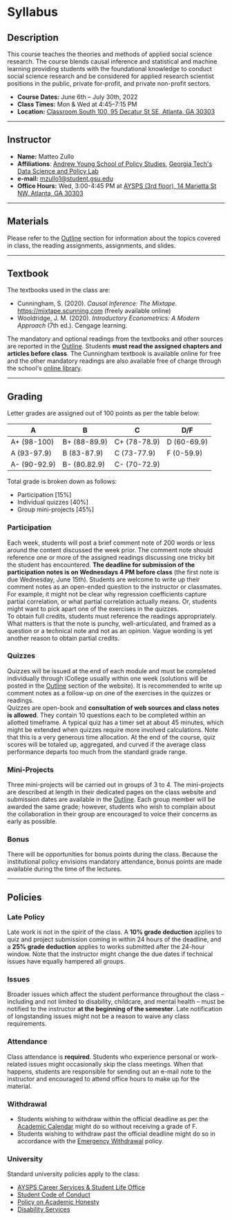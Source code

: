 # Syllabus

## Description

This course teaches the theories and methods of applied social science research. The course blends causal inference and statistical and machine learning providing students with the foundational knowledge to conduct social science research and be considered for applied research scientist positions in the public, private for-profit, and private non-profit sectors.

- **Course Dates:** June 6th – July 30th, 2022
- **Class Times:** Mon & Wed at 4:45–7:15 PM
- **Location:** [Classroom South 100, 95 Decatur St SE, Atlanta, GA 30303](https://www.google.com/maps/place/Classroom+South/@33.7527055,-84.3896088,17z/data=!3m1!4b1!4m5!3m4!1s0x88f503fb9fa920c9:0x3f1f89ef98db0546!8m2!3d33.7527011!4d-84.3874148)

---

## Instructor

- **Name:** Matteo Zullo
- **Affiliations**: [Andrew Young School of Policy Studies](https://aysps.gsu.edu/phd-student/zullo-matteo/), [Georgia Tech's Data Science and Policy Lab](https://datasciencepolicy.gatech.edu/team/)
- **e-mail:** mzullo1@student.gsu.edu
- **Office Hours:** Wed, 3:00-4:45 PM at [AYSPS (3rd floor), 14 Marietta St NW, Atlanta, GA 30303](https://www.google.com/maps/place/Georgia+State+University-Andrew+Young+School+of+Policy+Studies/@33.7544008,-84.3922993,17z/data=!3m1!4b1!4m5!3m4!1s0x88f5038613efe1b9:0x910c3981f9a5cf85!8m2!3d33.7543964!4d-84.3901053)

---

## Materials

Please refer to the [Outline](./outline.md) section for information about the topics covered in class, the reading assignments, assignments, and slides.

---

## Textbook

The textbooks used in the class are:

- Cunningham, S. (2020). *Causal Inference: The Mixtape*. https://mixtape.scunning.com (freely available online)
- Wooldridge, J. M. (2020). *Introductory Econometrics: A Modern Approach* (7th ed.). Cengage learning.

The mandatory and optional readings from the textbooks and other sources are reported in the [Outline](./outline.md). Students **must read the assigned chapters and articles before class**. The Cunningham textbook is available online for free and the other mandatory readings are also available free of charge through the school's [online library](https://www.galileo.usg.edu).

---

## Grading

Letter grades are assigned out of 100 points as per the table below:

| A | B | C | D/F |
| -----  | ----- | ----- | ----- |
| A+ (98-100)  | B+ (88-89.9) | C+ (78-78.9) | D (60-69.9) |
| A (93-97.9)  | B (83-87.9)  | C (73-77.9)  | F (0-59.9)  |
| A- (90-92.9) | B- (80.82.9) | C- (70-72.9) |             |               |

Total grade is broken down as follows:

- Participation [15\%]
- Individual quizzes [40\%]
- Group mini-projects [45\%]


### Participation
Each week, students will post a brief comment note of 200 words or less around the content discussed the week prior. The comment note should reference one or more of the assigned readings discussing one tricky bit the student has encountered. **The deadline for submission of the participation notes is on Wednesdays 4 PM before class** (the first note is due Wednesday, June 15th).
Students are welcome to write up their comment notes as an open-ended question to the instructor or classmates. For example, it might not be clear why regression coefficients capture partial correlation, or what partial correlation actually means. Or, students might want to pick apart one of the exercises in the quizzes.  
To obtain full credits, students must reference the readings appropriately. What matters is that the note is punchy, well-articulated, and framed as a question or a technical note and not as an opinion. Vague wording is yet another reason to obtain partial credits.

### Quizzes
Quizzes will be issued at the end of each module and must be completed individually through iCollege usually within one week (solutions will be posted in the [Outline](/outline.md) section of the website). It is recommended to write up comment notes as a follow-up on one of the exercises in the quizzes or readings.  
Quizzes are open-book and **consultation of web sources and class notes is allowed**. They contain 10 questions each to be completed within an allotted timeframe. A typical quiz has a timer set at about 45 minutes, which might be extended when quizzes require more involved calculations. Note that this is a very generous time allocation. At the end of the course, quiz scores will be totaled up, aggregated, and curved if the average class performance departs too much from the standard grade range.

### Mini-Projects
Three mini-projects will be carried out in groups of 3 to 4. The mini-projects are described at length in their dedicated pages on the class website and submission dates are available in the [Outline](/outline.md). Each group member will be awarded the same grade; however, students who wish to complain about the collaboration in their group are encouraged to voice their concerns as early as possible.
 
### Bonus
There will be opportunities for bonus points during the class. Because the institutional policy envisions mandatory attendance, bonus points are made available during the time of the lectures.

---

## Policies

### Late Policy

Late work is not in the spirit of the class. A **10\% grade deduction** applies to quiz and project submission coming in within 24 hours of the deadline, and a **25\% grade deduction** applies to works submitted after the 24-hour window. Note that the instructor might change the due dates if technical issues have equally hampered all groups.

### Issues
Broader issues which affect the student performance throughout the class – including and not limited to disability, childcare, and mental health – must be notified to the instructor **at the beginning of the semester**. Late notification of longstanding issues might not be a reason to waive any class requirements.

### Attendance
Class attendance is **required**. Students who experience personal or work-related issues might occasionally skip the class meetings. When that happens, students are responsible for sending out an e-mail note to the instructor and encouraged to attend office hours to make up for the material.

### Withdrawal
- Students wishing to withdraw within the official deadline as per the [Academic Calendar](https://registrar.gsu.edu/registration/semester-calendars-exam-schedules/#summer-2022) might do so without receiving a grade of F.
- Students wishing to withdraw past the official deadline might do so in accordance with the [Emergency Withdrawal](https://deanofstudents.gsu.edu/student-assistance/emergency-withdrawal/) policy.

### University
Standard university policies apply to the class:

- [AYSPS Career Services & Student Life Office](https://career.aysps.gsu.edu)
- [Student Code of Conduct](https://codeofconduct.gsu.edu)
- [Policy on Academic Honesty](https://deanofstudents.gsu.edu/student-conductpolicy-on-academic-honesty/)
- [Disability Services](https://access.gsu.edu)
